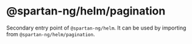 # @spartan-ng/helm/pagination

Secondary entry point of `@spartan-ng/helm`. It can be used by importing from `@spartan-ng/helm/pagination`.
